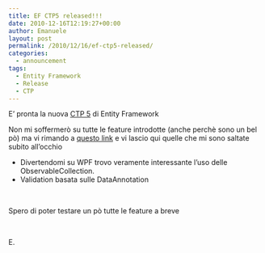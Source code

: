 ```yaml
---
title: EF CTP5 released!!!
date: 2010-12-16T12:19:27+00:00
author: Emanuele
layout: post
permalink: /2010/12/16/ef-ctp5-released/
categories:
  - announcement
tags:
  - Entity Framework
  - Release
  - CTP
---
```

E’ pronta la nuova <a href="http://www.microsoft.com/downloads/en/details.aspx?FamilyID=35adb688-f8a7-4d28-86b1-b6235385389d" target="_blank">CTP 5</a> di Entity Framework 

Non mi soffermerò su tutte le feature introdotte (anche perchè sono un bel pò) ma vi rimando a <a href="http://blogs.msdn.com/b/adonet/archive/2010/12/06/ef-feature-ctp5-released.aspx" target="_blank">questo link</a> e vi lascio qui quelle che mi sono saltate subito all’occhio

  * Divertendomi su WPF trovo veramente interessante l’uso delle ObservableCollection.
  * Validation basata sulle DataAnnotation

&#160;

Spero di poter testare un pò tutte le feature a breve

&#160;

E.
